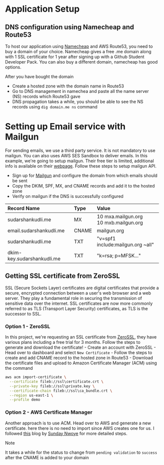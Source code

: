 # Application Setup

## DNS configuration using Namecheap and Route53
To host our application using [Namecheap](https://www.namecheap.com) and AWS Route53, you need to buy a domain of your choice. Namecheap gives a free .me domain along with 1 SSL certificate for 1 year after signing up with a Github Student Developer Pack. You can also buy a different domain, namecheap has good options.

After you have bought the domain
- Create a hosted zone with the domain name in Route53
- Go to DNS management in namechea and paste all the name server (NS) records which Route53 gave
- DNS propagation takes a while, you should be able to see the NS records using `dig domain.me ns` command

# Setting up Email service with Mailgun
For sending emails, we use a third party service. It is not mandatory to use mailgun. You can also uses AWS SES Sandbox to deliver emails. In this example, we're going to setup mailgun. Their free tier is limited, additional info is available on their [webpage](https://www.mailgun.com/pricing/). Follow these steps to setup mailgun API.
- Sign up for [Mailgun](https://www.mailgun.com) and configure the domain from which emails should be sent
- Copy the DKIM, SPF, MX, and CNAME records and add it to the hosted zone
- Verify on mailgun if the DNS is successfully configured

| Record Name | Type    | Value    |
| :---   | :--- | :--- |
| sudarshankudli.me | MX   | 10 mxa.mailgun.org <br> 10 mxb.mailgun.org  |
| email.sudarshankudli.me | CNAME   | mailgun.org   |
| sudarshankudli.me | TXT   | "v=spf1 include:mailgun.org ~all"   |
| dkim-key.sudarshankudli.me | TXT   | "k=rsa; p=MFSK..."   |

## Getting SSL certificate from ZeroSSL
SSL (Secure Sockets Layer) certificates are digital certificates that provide a secure, encrypted connection between a user's web browser and a web server. They play a fundamental role in securing the transmission of sensitive data over the internet. SSL certificates are now more commonly referred to as TLS (Transport Layer Security) certificates, as TLS is the successor to SSL.

### Option 1 - ZeroSSL
In this project, we're requesting an SSL certificate from [ZeroSSL](https://zerossl.com), they have various plans including a free trial for 3 months. Follow the steps to generate and download the certificate!
    - Create an account with ZeroSSL
    - Head over to dashboard and select `New Certificate`
    - Follow the steps to create and add CNAME record to the hosted zone in Route53
    - Download the certificate files and upload to Amazon Certificate Manager (ACM) using the command

```bash
aws acm import-certificate \
  --certificate fileb://ssl\certificate.crt \
  --private-key fileb://ssl\private.key \
  --certificate-chain fileb://ssl\ca_bundle.crt \
  --region us-east-1 \
  --profile demo
```

### Option 2 - AWS Certificate Manager
Another approach is to use ACM. Head over to AWS and generate a new certificate. here there is no need to import since AWS creates one for us. I followed [this](https://medium.com/@sonynwoye/creating-ssl-certificates-using-aws-certificate-manager-acm-1c359e70ce4d) blog by [Sunday Nwoye](https://medium.com/@sonynwoye) for more detailed steps.

> [!NOTE]
> It takes a while for the status to change from `pending validation` to `success` after the CNAME is added to your domain